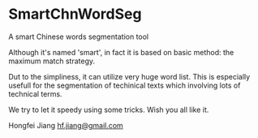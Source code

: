 SmartChnWordSeg
===============

A smart Chinese words segmentation tool

Although it's named 'smart', in fact it is based on basic method: the maximum match
strategy.

Dut to the simpliness, it can utilize very huge word list. 
This is especially usefull for the segmentation of techinical texts which 
involving lots of technical terms. 

We try to let it speedy using some tricks.
Wish you all like it.

Hongfei Jiang 
hf.jiang@gmail.com

